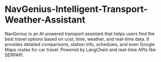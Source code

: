# NavGenius-Intelligent-Transport-Weather-Assistant
NavGenius is an AI-powered transport assistant that helps users find the best travel options based on cost, time, weather, and real-time data. It provides detailed comparisons, station info, schedules, and even Google Maps routes for car travel. Powered by LangChain and real-time APIs like SERPAPI.
